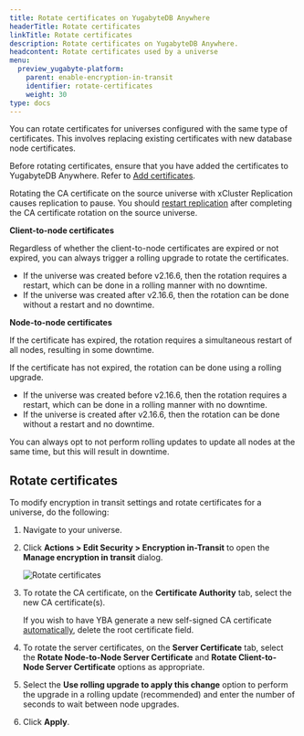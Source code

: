 ```yaml
---
title: Rotate certificates on YugabyteDB Anywhere
headerTitle: Rotate certificates
linkTitle: Rotate certificates
description: Rotate certificates on YugabyteDB Anywhere.
headcontent: Rotate certificates used by a universe
menu:
  preview_yugabyte-platform:
    parent: enable-encryption-in-transit
    identifier: rotate-certificates
    weight: 30
type: docs
---
```


You can rotate certificates for universes configured with the same type of certificates. This involves replacing existing certificates with new database node certificates.

Before rotating certificates, ensure that you have added the certificates to YugabyteDB Anywhere. Refer to [Add certificates](../add-certificate-self/).

Rotating the CA certificate on the source universe with xCluster Replication causes replication to pause. You should [restart replication](../../manage-deployments/xcluster-replication/xcluster-replication-setup/#restart-replication) after completing the CA certificate rotation on the source universe.

**Client-to-node certificates**

Regardless of whether the client-to-node certificates are expired or not expired, you can always trigger a rolling upgrade to rotate the certificates.

- If the universe was created before v2.16.6, then the rotation requires a restart, which can be done in a rolling manner with no downtime.
- If the universe was created after v2.16.6, then the rotation can be done without a restart and no downtime.

**Node-to-node certificates**

If the certificate has expired, the rotation requires a simultaneous restart of all nodes, resulting in some downtime.

If the certificate has not expired, the rotation can be done using a rolling upgrade.

- If the universe was created before v2.16.6, then the rotation requires a restart, which can be done in a rolling manner with no downtime.
- If the universe is created after v2.16.6, then the rotation can be done without a restart and no downtime.

You can always opt to not perform rolling updates to update all nodes at the same time, but this will result in downtime.

## Rotate certificates

To modify encryption in transit settings and rotate certificates for a universe, do the following:

1. Navigate to your universe.

1. Click **Actions > Edit Security > Encryption in-Transit** to open the **Manage encryption in transit** dialog.

    ![Rotate certificates](/images/yp/encryption-in-transit/rotate-cert.png)

1. To rotate the CA certificate, on the **Certificate Authority** tab, select the new CA certificate(s).

    If you wish to have YBA generate a new self-signed CA certificate [automatically](../auto-certificate/), delete the root certificate field.

1. To rotate the server certificates, on the **Server Certificate** tab, select the **Rotate Node-to-Node Server Certificate** and **Rotate Client-to-Node Server Certificate** options as appropriate.

1. Select the **Use rolling upgrade to apply this change** option to perform the upgrade in a rolling update (recommended) and enter the number of seconds to wait between node upgrades.

1. Click **Apply**.

